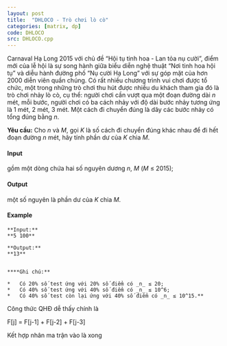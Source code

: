 ```yaml
---
layout: post
title:  "DHLOCO - Trò chơi lò cò"
categories: [matrix, dp]
code: DHLOCO
src: DHLOCO.cpp
---
```




  


Carnaval Hạ Long 2015 với chủ đề “Hội tụ tinh hoa - Lan tỏa nụ cười”, điểm mới của lễ hội là sự song hành giữa biểu diễn nghệ thuật “Nơi tinh hoa hội tụ” và diễu hành đường phố “Nụ cười Hạ Long” với sự góp mặt của hơn 2000 diễn viên quần chúng. Có rất nhiều chương trình vui chơi được tổ chức, một trong những trò chơi thu hút được nhiều du khách tham gia đó là trò chơi nhảy lò cò, cụ thể: người chơi cần vượt qua một đoạn đường dài _n_ mét, mỗi bước, người chơi có ba cách nhảy với độ dài bước nhảy tương ứng là 1 mét, 2 mét, 3 mét. Một cách đi chuyển đúng là dãy các bước nhảy có tổng đúng bằng _n_.

**Yêu cầu:** Cho _n_ và _M_, gọi _K_ là số cách đi chuyển đúng khác nhau để đi hết đoạn đường _n_ mét, hãy tính phần dư của _K_ chia _M_.

#### Input

gồm một dòng chứa hai số nguyên dương _n_, _M_ (_M_ ≤ 2015);

#### Output

một số nguyên là phần dư của _K_ chia _M_.

#### Example

```
**Input:**
**5 100**

**Output:**
**13**
```

```

```

```
****Ghi chú:**

*   Có 20% số test ứng với 20% số điểm có _n_ ≤ 20;
*   Có 40% số test ứng với 40% số điểm có _n_ ≤ 10^6;
*   Có 40% số test còn lại ứng với 40% số điểm có _n_ ≤ 10^15.** 
```

<!--more-->



Công thức QHĐ dễ thấy chính là

F[j] = F[j-1] + F[j-2] + F[j-3]

Kết hợp nhân ma trận vào là xong
